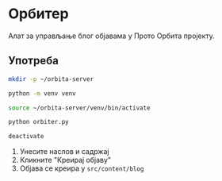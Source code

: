 # Орбитер

Алат за управљање блог објавама у Прото Орбита пројекту.

## Употреба

```bash
mkdir -p ~/orbita-server
```

```bash
python -m venv venv
```

```bash
source ~/orbita-server/venv/bin/activate
```

```bash
python orbiter.py
```

```bash
deactivate
```

1. Унесите наслов и садржај
2. Кликните "Креирај објаву"
3. Објава се креира у `src/content/blog`
